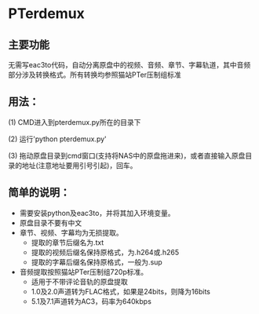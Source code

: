 # PTerdemux

## 主要功能

无需写eac3to代码，自动分离原盘中的视频、音频、章节、字幕轨道，其中音频部分涉及转换格式。所有转换均参照猫站PTer压制组标准

## 用法：

(1) CMD进入到pterdemux.py所在的目录下

(2) 运行'python pterdemux.py'

(3) 拖动原盘目录到cmd窗口(支持将NAS中的原盘拖进来)，或者直接输入原盘目录的地址(注意地址要用引号引起)，回车。


## 简单的说明：

* 需要安装python及eac3to，并将其加入环境变量。
* 原盘目录不要有中文
* 章节、视频、字幕均为无损提取。
  * 提取的章节后缀名为.txt
  * 提取的视频后缀名保持原格式，为.h264或.h265
  * 提取的字幕后缀名保持原格式，一般为.sup
* 音频提取按照猫站PTer压制组720p标准。
  * 适用于不带评论音轨的原盘提取
  * 1.0及2.0声道转为FLAC格式，如果是24bits，则降为16bits
  * 5.1及7.1声道转为AC3，码率为640kbps
